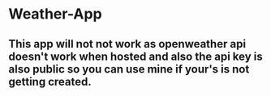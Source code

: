 # Weather-App
## This app will not not work as openweather api doesn't work when hosted and also the api key is also public so you can use mine if your's is not getting created. 

